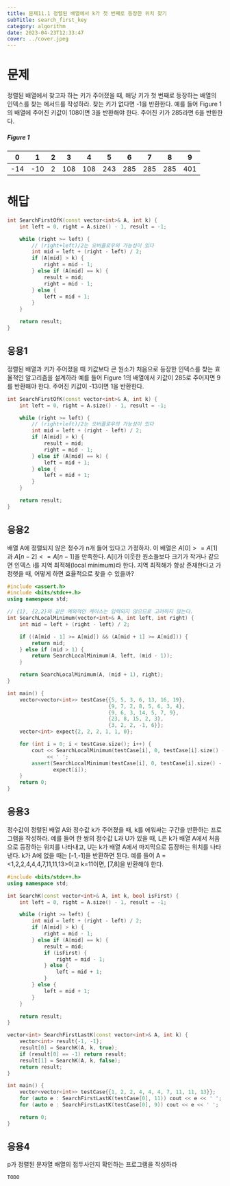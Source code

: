 ```yaml
---
title: 문제11.1 정렬된 배열에서 k가 첫 번째로 등장한 위치 찾기
subTitle: search_first_key
category: algorithm
date: 2023-04-23T12:33:47
cover: ../cover.jpeg
---
```


# 문제

정렬된 배열에서 찾고자 하는 키가 주어졌을 때, 해당 키가 첫 번째로 등장하는 배열의 인덱스를 찾는 메서드를 작성하라. 찾는 키가 없다면 -1을 반환한다. 예를 들어 Figure 1의 배열에 주어진 키값이 108이면 3을 반환해야 한다. 주어진 키가 285라면 6을 반환한다.

##### Figure 1

| 0   | 1   | 2   | 3   | 4   | 5   | 6   | 7   | 8   | 9   |
| --- | --- | --- | --- | --- | --- | --- | --- | --- | --- |
| -14 | -10 | 2   | 108 | 108 | 243 | 285 | 285 | 285 | 401 |

# 해답

```cpp
int SearchFirstOfK(const vector<int>& A, int k) {
    int left = 0, right = A.size() - 1, result = -1;

    while (right >= left) {
        // (right+left)/2는 오버플로우의 가능성이 있다
        int mid = left + (right - left) / 2;
        if (A[mid] > k) {
            right = mid - 1;
        } else if (A[mid] == k) {
            result = mid;
            right = mid - 1;
        } else {
            left = mid + 1;
        }
    }

    return result;
}
```

## 응용1

정렬된 배열과 키가 주어졌을 때 키값보다 큰 원소가 처음으로 등장한 인덱스를 찾는 효율적인 알고리즘을 설계하라 예를 들어 Figure 1의 배열에서 키값이 285로 주어지면 9를 반환해야 한다. 주어진 키값이 -13이면 1을 반환한다.

```cpp lineNumbers=true {8,11}
int SearchFirstOfK(const vector<int>& A, int k) {
    int left = 0, right = A.size() - 1, result = -1;

    while (right >= left) {
        // (right+left)/2는 오버플로우의 가능성이 있다
        int mid = left + (right - left) / 2;
        if (A[mid] > k) {
            result = mid;
            right = mid - 1;
        } else if (A[mid] == k) {
            left = mid + 1;
        } else {
            left = mid + 1;
        }
    }

    return result;
}
```

## 응용2

배열 A에 정렬되지 않은 정수가 n개 들어 있다고 가정하자. 이 배열은 $A[0] >= A[1]$과 $A[n-2] <= A[n-1]$을 만족한다.
A[i]가 이웃한 원소들보다 크기가 작거나 같으면 인덱스 i를 지역 최적해(local minimum)라 한다. 지역 최적해가 항상 존재한다고 가정햇을 때, 어떻게 하면 효율적으로 찾을 수 있을까?

```cpp
#include <assert.h>
#include <bits/stdc++.h>
using namespace std;

// {1}, {2,2}와 같은 예외적인 케이스는 입력되지 않으므로 고려하지 않는다.
int SearchLocalMinimum(vector<int>& A, int left, int right) {
    int mid = left + (right - left) / 2;

    if ((A[mid - 1] >= A[mid]) && (A[mid + 1] >= A[mid])) {
        return mid;
    } else if (mid > 1) {
        return SearchLocalMinimum(A, left, (mid - 1));
    }

    return SearchLocalMinimum(A, (mid + 1), right);
}

int main() {
    vector<vector<int>> testCase{{5, 5, 3, 6, 13, 16, 19},
                                 {9, 7, 2, 8, 5, 6, 3, 4},
                                 {9, 6, 3, 14, 5, 7, 9},
                                 {23, 8, 15, 2, 3},
                                 {3, 2, 2, -1, 6}};
    vector<int> expect{2, 2, 2, 1, 1, 0};

    for (int i = 0; i < testCase.size(); i++) {
        cout << SearchLocalMinimum(testCase[i], 0, testCase[i].size() - 1)
             << ' ';
        assert(SearchLocalMinimum(testCase[i], 0, testCase[i].size() - 1) ==
               expect[i]);
    }
    return 0;
}
```

## 응용3

정수값이 정렬된 배열 A와 정수값 k가 주어졌을 때, k를 에워싸는 구간을 반환하는 프로그램을 작성하라. 예를 들어 한 쌍의 정수값 L과 U가 있을 때, L은 k가 배열 A에서 처음으로 등장하는 위치를 나타내고, U는 k가 배열 A에서 마지막으로 등장하는 위치를 나타낸다. k가 A에 없을 때는 [-1,-1]을 반환하면 된다. 예를 들어 A = <1,2,2,4,4,4,7,11,11,13>이고 k=11이면, [7,8]을 반환해야 한다.

```cpp
#include <bits/stdc++.h>
using namespace std;

int SearchK(const vector<int>& A, int k, bool isFirst) {
    int left = 0, right = A.size() - 1, result = -1;

    while (right >= left) {
        int mid = left + (right - left) / 2;
        if (A[mid] > k) {
            right = mid - 1;
        } else if (A[mid] == k) {
            result = mid;
            if (isFirst) {
                right = mid - 1;
            } else {
                left = mid + 1;
            }
        } else {
            left = mid + 1;
        }
    }

    return result;
}

vector<int> SearchFirstLastK(const vector<int>& A, int k) {
    vector<int> result{-1, -1};
    result[0] = SearchK(A, k, true);
    if (result[0] == -1) return result;
    result[1] = SearchK(A, k, false);
    return result;
}

int main() {
    vector<vector<int>> testCase{{1, 2, 2, 4, 4, 4, 7, 11, 11, 13}};
    for (auto e : SearchFirstLastK(testCase[0], 11)) cout << e << ' ';
    for (auto e : SearchFirstLastK(testCase[0], 9)) cout << e << ' ';

    return 0;
}
```

## 응용4

p가 정렬된 문자열 배열의 접두사인지 확인하는 프로그램을 작성하라

`TODO`
